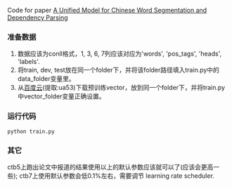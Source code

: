 Code for paper [A Unified Model for Chinese Word Segmentation and Dependency Parsing](https://arxiv.org/abs/1904.04697)

### 准备数据
1. 数据应该为conll格式，1, 3, 6, 7列应该对应为'words', 'pos_tags', 'heads', 'labels'.
2. 将train, dev, test放在同一个folder下，并将该folder路径填入train.py中的data_folder变量里。
3. 从[百度云](https://pan.baidu.com/s/1uXnAZpYecYJITCiqgAjjjA)(提取:ua53)下载预训练vector，放到同一个folder下，并将train.py中vector_folder变量正确设置。


### 运行代码
```
python train.py 
```

### 其它
ctb5上跑出论文中报道的结果使用以上的默认参数应该就可以了(应该会更高一些); ctb7上使用默认参数会低0.1%左右，需要调节
learning rate scheduler. 